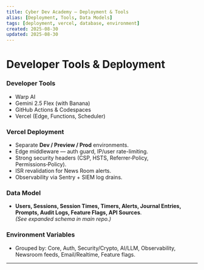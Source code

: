 ```yaml
---
title: Cyber Dev Academy — Deployment & Tools
alias: [Deployment, Tools, Data Models]
tags: [deployment, vercel, database, environment]
created: 2025-08-30
updated: 2025-08-30
---
```


# Developer Tools & Deployment

### Developer Tools
- Warp AI  
- Gemini 2.5 Flex (with Banana)  
- GitHub Actions & Codespaces  
- Vercel (Edge, Functions, Scheduler)  

### Vercel Deployment
- Separate **Dev / Preview / Prod** environments.  
- Edge middleware — auth guard, IP/user rate-limiting.  
- Strong security headers (CSP, HSTS, Referrer‑Policy, Permissions‑Policy).  
- ISR revalidation for News Room alerts.  
- Observability via Sentry + SIEM log drains.  

### Data Model
- **Users, Sessions, Session Times, Timers, Alerts, Journal Entries, Prompts, Audit Logs, Feature Flags, API Sources**.  
*(See expanded schema in main repo.)*  

### Environment Variables
- Grouped by: Core, Auth, Security/Crypto, AI/LLM, Observability, Newsroom feeds, Email/Realtime, Feature flags.  

---

<!-- END OF DOCUMENT -->
